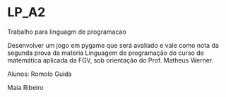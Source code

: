 # LP_A2
Trabalho para linguagm de programacao

Desenvolver um jogo em pygame que será avaliado e vale como nota da segunda prova da materia 
Linguagem de programação do curso de matemática aplicada da FGV, sob orientação do Prof. Matheus Werner.

Alunos:
Romolo Guida 

Maia Ribeiro

